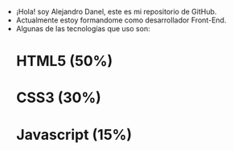 - ¡Hola! soy Alejandro Danel, este es mi repositorio de GitHub.
- Actualmente estoy formandome como desarrollador Front-End.
- Algunas de las  tecnologías que uso son:
   # HTML5      (50%)
   # CSS3       (30%)
   # Javascript (15%)
